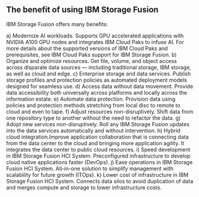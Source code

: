 ## The benefit of using IBM Storage Fusion

IBM Storage Fusion offers many benefits:

a) Modernize AI workloads. Supports GPU accelerated applications with NVIDIA A100 GPU nodes and integrates IBM Cloud Paks to infuse AI. For more details about the supported versions of IBM Cloud Paks and prerequisites, see IBM Cloud Paks support for IBM Storage Fusion.
b) Organize and optimize resources. Get file, volume, and object access across disparate data sources — including traditional storage, IBM storage, as well as cloud and edge.
c) Enterprise storage and data services. Publish storage profiles and protection policies as automated deployment models designed for seamless use.
d) Access data without data movement. Provide data accessibility both universally across platforms and locally across the information estate.
e) Automate data protection. Provision data using policies and protection methods stretching from local disc to remote to cloud and even to tape.
f) Adjust resources non-disruptively. Shift data from one repository type to another without the need to refactor the data.
g) Adopt new services non-disruptively. Roll any IBM Storage Fusion updates into the data services automatically and without intervention.
h) Hybrid cloud integration.Improve application collaboration that is connecting data from the data center to the cloud and bringing more application agility. It integrates the data center to public cloud resources.
i) Speed development in IBM Storage Fusion HCI System. Preconfigured infrastructure to develop cloud native applications faster (DevOps).
j) Ease operations in IBM Storage Fusion HCI System. All-in-one solution to simplify management with scalability for future growth (ITOps).
k) Lower cost of infrastructure in IBM Storage Fusion HCI System. Connects data silos to avoid duplication of data and merges compute and storage to lower infrastructure costs.